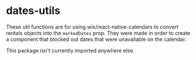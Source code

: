 # dates-utils

These util functions are for using wix/react-native-calendars to convert rentals objects into the `markedDates` prop. They were made in order to create a component that blocked out dates that were unavailable on the calendar.

This package isn't currently imported anywhere else.
